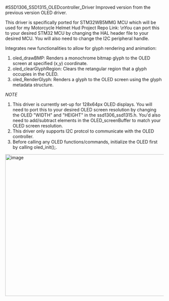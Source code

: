 #SSD1306_SSD1315_OLEDcontroller_Driver
Improved version from the previous version OLED driver. 

This driver is specifically ported for STM32WB5MMG MCU which will be used for my Motorcycle Helmet Hud Project Repo Link: 
\nYou can port this to your desired STM32 MCU by changing the HAL header file to your desired MCU. You will also need to change the I2C peripheral handle.

Integrates new functionalities to allow for glyph rendering and animation:
1. oled_drawBMP: Renders a monochrome bitmap glyph to the OLED screen at specified (x,y) coordinate.
2. oled_clearGlyphRegion: Clears the retangular region that a glyph occupies in the OLED.
3. oled_RenderGlyph: Renders a glyph to the OLED screen using the glyph metadata structure.
   
*NOTE*
1. This driver is currently set-up for 128x64px OLED displays. You will need to port this to your desired OLED screen resolution by changing the OLED "WIDTH" and "HEIGHT" in the ssd1306_ssd1315.h. You'd also need to add/subtract elements in the OLED_screenBuffer to match your OLED screen resolution.
2. This driver only supports I2C protcol to communicate with the OLED controller.
3. Before calling any OLED functions/commands, initialize the OLED first by calling oled_init();. 
<img width="675" height="450" alt="image" src="https://github.com/user-attachments/assets/852b56be-564e-4caa-b5a3-756aecd3b6f2" />
